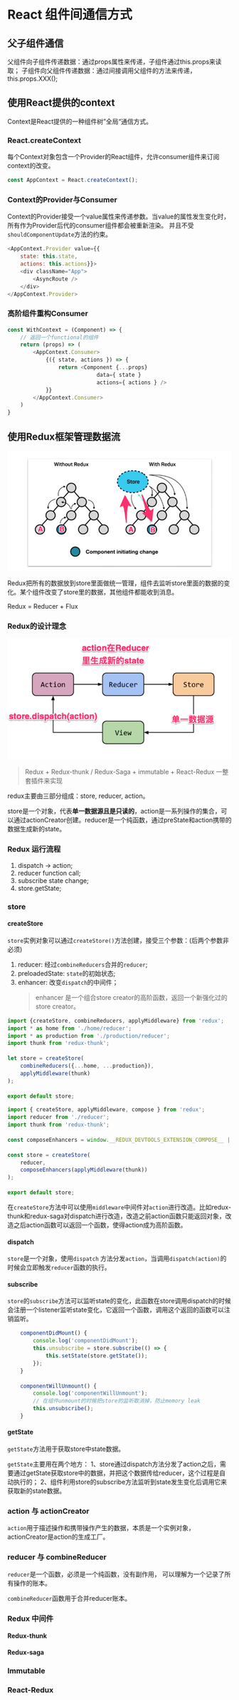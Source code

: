 # React 组件间通信方式

## 父子组件通信
父组件向子组件传递数据：通过props属性来传递，子组件通过this.props来读取；
子组件向父组件传递数据：通过间接调用父组件的方法来传递， this.props.XXX();

## 使用React提供的context
Context是React提供的一种组件树”全局“通信方式。

### React.createContext
每个Context对象包含一个Provider的React组件，允许consumer组件来订阅context的改变。
```js
const AppContext = React.createContext();
```

### Context的Provider与Consumer
Context的Provider接受一个value属性来传递参数。当value的属性发生变化时，所有作为Provider后代的consumer组件都会被重新渲染。
并且不受`shouldComponentUpdate`方法的约束。
```js
<AppContext.Provider value={{
    state: this.state,
    actions: this.actions}}>
    <div className="App">
        <AsyncRoute />
    </div>
</AppContext.Provider>
```

### 高阶组件重构Consumer
```js
const WithContext = (Component) => {
    // 返回一个functional的组件
    return (props) => (
        <AppContext.Consumer>
            {({ state, actions }) => {
                return <Component {...props} 
                            data={ state } 
                            actions={ actions } />
            }}
        </AppContext.Consumer>
    )
}
```

## 使用Redux框架管理数据流

![Redux](../Images/React/redux.png)

Redux把所有的数据放到store里面做统一管理，组件去监听store里面的数据的变化。某个组件改变了store里的数据，其他组件都能收到消息。

Redux = Reducer + Flux

### Redux的设计理念

![Redux-data-flow](../Images/React/redux-data-flow.png)

> Redux + Redux-thunk / Redux-Saga + immutable + React-Redux 一整套插件来实现

redux主要由三部分组成：store, reducer, action。

store是一个对象，代表**单一数据源且是只读的**，action是一系列操作的集合，可以通过actionCreator创建。reducer是一个纯函数，通过preState和action携带的数据生成新的state。

### Redux 运行流程
1. dispatch -> action;
2. reducer function call;
3. subscribe state change;
4. store.getState;

### store

#### createStore
`store`实例对象可以通过`createStore()`方法创建，接受三个参数：(后两个参数非必须)
1. reducer: 经过`combineReducers`合并的`reducer`;
2. preloadedState: `state`的初始状态;
3. enhancer: 改变`dispatch`的中间件；
    > enhancer 是一个组合store creator的高阶函数，返回一个新强化过的store creator。

```js
import {createStore, combineReducers, applyMiddleware} from 'redux';
import * as home from './home/reducer';
import * as production from './production/reducer';
import thunk from 'redux-thunk';

let store = createStore(
    combineReducers({...home, ...production}),
    applyMiddleware(thunk)
);

export default store;
```

```js
import { createStore, applyMiddleware, compose } from 'redux';
import reducer from './reducer';
import thunk from 'redux-thunk';

const composeEnhancers = window.__REDUX_DEVTOOLS_EXTENSION_COMPOSE__ || compose;

const store = createStore(
    reducer, 
    composeEnhancers(applyMiddleware(thunk))
);

export default store;
```

在`createStore`方法中可以使用`middleware`中间件对`action`进行改造。比如redux-thunk和redux-saga对dispatch进行改造，改造之前action函数只能返回对象，改造之后action函数可以返回一个函数，使得action成为高阶函数。

#### dispatch
`store`是一个对象，使用`dispatch` 方法分发`action`，当调用`dispatch(action)`的时候会立即触发`reducer`函数的执行。

#### subscribe
`store`的`subscribe`方法可以监听state的变化，此函数在store调用dispatch的时候会注册一个listener监听state变化，它返回一个函数，调用这个返回的函数可以注销监听。

```js
    componentDidMount() {
        console.log('componentDidMount');
        this.unsubscribe = store.subscribe(() => {
            this.setState(store.getState());
        });
    }

    componentWillUnmount() {
        console.log('componentWillUnmount'); 
        // 在组件unmount的时候把store的监听取消掉，防止memory leak
        this.unsubscribe();
    }
```

#### getState
`getState`方法用于获取store中state数据。

`getState`主要用在两个地方：
    1、store通过dispatch方法分发了action之后，需要通过getState获取store中的数据，并把这个数据传给reducer，这个过程是自动执行的；
    2、组件利用store的subscribe方法监听到state发生变化后调用它来获取新的state数据。

### action 与 actionCreator
`action`用于描述操作和携带操作产生的数据，本质是一个实例对象，actionCreator是action的生成工厂。

### reducer 与 combineReducer
`reducer`是一个函数，必须是一个纯函数，没有副作用， 可以理解为一个记录了所有操作的账本。

`combineReducer`函数用于合并reducer账本。

### Redux 中间件

#### Redux-thunk

#### Redux-saga

### Immutable

### React-Redux